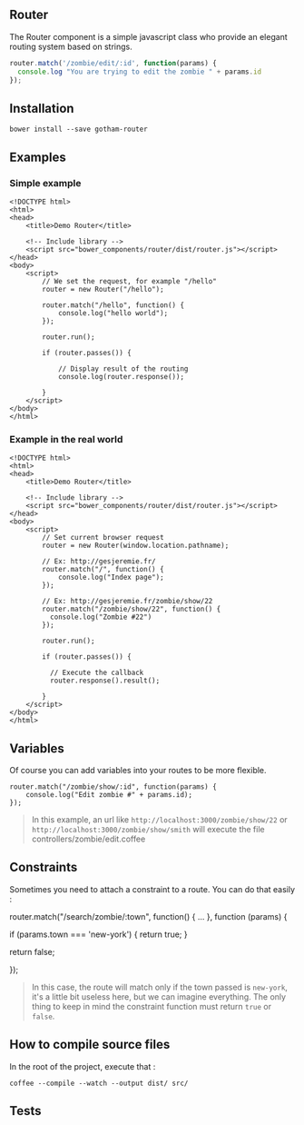 ## Router 

The Router component is a simple javascript class who provide an elegant routing system based on strings.

```javascript
router.match('/zombie/edit/:id', function(params) {
  console.log "You are trying to edit the zombie " + params.id
});
```

## Installation 

```
bower install --save gotham-router
```

## Examples

### Simple example
```
<!DOCTYPE html>
<html>
<head>
    <title>Demo Router</title>
    
    <!-- Include library -->
    <script src="bower_components/router/dist/router.js"></script>
</head>
<body>
    <script>
        // We set the request, for example "/hello"
        router = new Router("/hello");

        router.match("/hello", function() {
            console.log("hello world");
        });

        router.run();

        if (router.passes()) {

            // Display result of the routing
            console.log(router.response());

        }
    </script>
</body>
</html>
```

### Example in the real world
```
<!DOCTYPE html>
<html>
<head>
    <title>Demo Router</title>
    
    <!-- Include library -->
    <script src="bower_components/router/dist/router.js"></script>
</head>
<body>
    <script>
        // Set current browser request
        router = new Router(window.location.pathname);

        // Ex: http://gesjeremie.fr/
        router.match("/", function() {
            console.log("Index page");
        });

        // Ex: http://gesjeremie.fr/zombie/show/22
        router.match("/zombie/show/22", function() {
          console.log("Zombie #22")
        });

        router.run();

        if (router.passes()) {

          // Execute the callback
          router.response().result();

        }
    </script>
</body>
</html>
```

## Variables 

Of course you can add variables into your routes to be more flexible.

```
router.match("/zombie/show/:id", function(params) {
    console.log("Edit zombie #" + params.id);
});
```

> In this example, an url like ```http://localhost:3000/zombie/show/22``` or ```http://localhost:3000/zombie/show/smith``` will execute the file controllers/zombie/edit.coffee

## Constraints 

Sometimes you need to attach a constraint to a route. You can do that easily :

router.match("/search/zombie/:town", function() { ... }, function (params) {
  
  if (params.town === 'new-york') {
    return true;
  }

  return false;

});

> In this case, the route will match only if the town passed is ```new-york```, it's a little bit useless here, but we can imagine everything. The only thing to keep in mind the constraint function must return ```true``` or ```false```.



## How to compile source files 

In the root of the project, execute that : 

```
coffee --compile --watch --output dist/ src/
```

## Tests 
